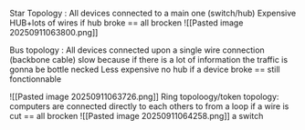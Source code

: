 Star Topology : All devices connected to a main one (switch/hub)
Expensive HUB+lots of wires 
if hub broke == all brocken
![[Pasted image 20250911063800.png]]

Bus topology : All devices connected upon a single wire connection (backbone cable) slow because if there is a lot of information the traffic is gonna be bottle necked
Less expensive no hub
if a device broke == still fonctionnable

![[Pasted image 20250911063726.png]]
Ring topoloogy/token topology: computers are connected directly to each others to from a loop
if a wire is cut == all brocken
![[Pasted image 20250911064258.png]]
a switch 